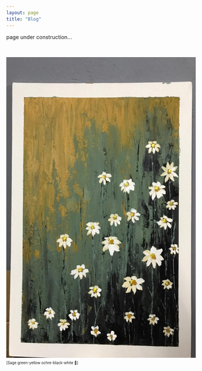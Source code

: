 ```yaml
---
layout: page
title: "Blog"
---
```


page under construction...


 &nbsp;    

<html>
  <body>
    <img width="600" height="800" src="/2021_lockdown.JPG" alt="painting1">
    <figcaption align = "left"><span style="font-size:0.7em;">[Sage green-yellow ochre-black-white 🎨]</span></figcaption>
  </body>
</html> 
